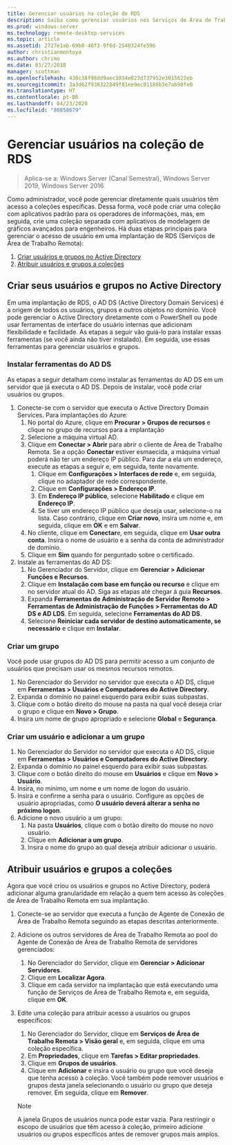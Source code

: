 ```yaml
---
title: Gerenciar usuários na coleção de RDS
description: Saiba como gerenciar usuários nos Serviços de Área de Trabalho Remota.
ms.prod: windows-server
ms.technology: remote-desktop-services
ms.topic: article
ms.assetid: 2727e1ab-69b8-46f3-9f6d-2540324fe596
author: christianmontoya
ms.author: chrimo
ms.date: 03/27/2018
manager: scottman
ms.openlocfilehash: 430c38f98dd9aec3034e023d737952e3015622eb
ms.sourcegitcommit: 3a3d62f938322849f81ee9ec01186b3e7ab90fe0
ms.translationtype: HT
ms.contentlocale: pt-BR
ms.lasthandoff: 04/23/2020
ms.locfileid: "80858679"
---
```

# <a name="manage-users-in-your-rds-collection"></a>Gerenciar usuários na coleção de RDS

>Aplica-se a: Windows Server (Canal Semestral), Windows Server 2019, Windows Server 2016

Como administrador, você pode gerenciar diretamente quais usuários têm acesso a coleções específicas. Dessa forma, você pode criar uma coleção com aplicativos padrão para os operadores de informações, mas, em seguida, crie uma coleção separada com aplicativos de modelagem de gráficos avançados para engenheiros. Há duas etapas principais para gerenciar o acesso de usuário em uma implantação de RDS (Serviços de Área de Trabalho Remota):

1.    [Criar usuários e grupos no Active Directory](#create-your-users-and-groups-in-active-directory)
2.    [Atribuir usuários e grupos a coleções](#assign-users-and-groups-to-collections)


## <a name="create-your-users-and-groups-in-active-directory"></a>Criar seus usuários e grupos no Active Directory

Em uma implantação de RDS, o AD DS (Active Directory Domain Services) é a origem de todos os usuários, grupos e outros objetos no domínio. Você pode gerenciar o Active Directory diretamente com o PowerShell ou pode usar ferramentas de interface do usuário internas que adicionam flexibilidade e facilidade. As etapas a seguir vão guiá-lo para instalar essas ferramentas (se você ainda não tiver instalado). Em seguida, use essas ferramentas para gerenciar usuários e grupos.

### <a name="install-ad-ds-tools"></a>Instalar ferramentas do AD DS

As etapas a seguir detalham como instalar as ferramentas do AD DS em um servidor que já executa o AD DS. Depois de instalar, você pode criar usuários ou grupos.

1. Conecte-se com o servidor que executa o Active Directory Domain Services. Para implantações do Azure:
   1. No portal do Azure, clique em **Procurar > Grupos de recursos** e clique no grupo de recursos para a implantação
   2. Selecione a máquina virtual AD.
   3. Clique em **Conectar > Abrir** para abrir o cliente de Área de Trabalho Remota. Se a opção **Conectar** estiver esmaecida, a máquina virtual poderá não ter um endereço IP público. Para dar a ela um endereço, execute as etapas a seguir e, em seguida, tente novamente.
      1. Clique em **Configurações > Interfaces de rede** e, em seguida, clique no adaptador de rede correspondente.
      2. Clique em **Configurações > Endereço IP**.
      3. Em **Endereço IP público**, selecione **Habilitado** e clique em **Endereço IP**.
      4. Se tiver um endereço IP público que deseja usar, selecione-o na lista. Caso contrário, clique em **Criar novo**, insira um nome e, em seguida, clique em **OK** e em **Salvar**.
   4. No cliente, clique em **Conectar**e, em seguida, clique em **Usar outra conta**. Insira o nome de usuário e a senha da conta de administrador de domínio.
   5. Clique em **Sim** quando for perguntado sobre o certificado.
2. Instale as ferramentas do AD DS:
   1. No Gerenciador do Servidor, clique em **Gerenciar > Adicionar Funções e Recursos**.
   2. Clique em **Instalação com base em função ou recurso** e clique em no servidor atual do AD. Siga as etapas até chegar à guia **Recursos**.
   3. Expanda **Ferramentas de Administração de Servidor Remoto > Ferramentas de Administração de Funções > Ferramentas do AD DS e AD LDS**. Em seguida, selecione **Ferramentas do AD DS**.
   4. Selecione **Reiniciar cada servidor de destino automaticamente, se necessário** e clique em **Instalar**.

### <a name="create-a-group"></a>Criar um grupo

Você pode usar grupos do AD DS para permitir acesso a um conjunto de usuários que precisam usar os mesmos recursos remotos.

1. No Gerenciador do Servidor no servidor que executa o AD DS, clique em **Ferramentas > Usuários e Computadores do Active Directory**.
2. Expanda o domínio no painel esquerdo para exibir suas subpastas.
3. Clique com o botão direito do mouse na pasta na qual você deseja criar o grupo e clique em **Novo > Grupo**.
4. Insira um nome de grupo apropriado e selecione **Global** e **Segurança**.

### <a name="create-a-user-and-add-to-a-group"></a>Criar um usuário e adicionar a um grupo
1. No Gerenciador do Servidor no servidor que executa o AD DS, clique em **Ferramentas > Usuários e Computadores do Active Directory**.
2. Expanda o domínio no painel esquerdo para exibir suas subpastas.
3. Clique com o botão direito do mouse em **Usuários** e clique em **Novo > Usuário**.
4. Insira, no mínimo, um nome e um nome de logon do usuário.
5. Insira e confirme a senha para o usuário. Configure as opções de usuário apropriadas, como **O usuário deverá alterar a senha no próximo logon**.
6. Adicione o novo usuário a um grupo:
   1. Na pasta **Usuários**, clique com o botão direito do mouse no novo usuário.
   2. Clique em **Adicionar a um grupo**.
   3. Insira o nome do grupo ao qual deseja atribuir adicionar o usuário.

## <a name="assign-users-and-groups-to-collections"></a>Atribuir usuários e grupos a coleções
Agora que você criou os usuários e grupos no Active Directory, poderá adicionar alguma granularidade em relação a quem tem acesso às coleções de Área de Trabalho Remota em sua implantação.

1. Conecte-se ao servidor que executa a função de Agente de Conexão de Área de Trabalho Remota seguindo as etapas descritas anteriormente.
2. Adicione os outros servidores de Área de Trabalho Remota ao pool do Agente de Conexão de Área de Trabalho Remota de servidores gerenciados:
   1. No Gerenciador do Servidor, clique em **Gerenciar > Adicionar Servidores**.
   2. Clique em **Localizar Agora**.
   3. Clique em cada servidor na implantação que está executando uma função de Serviços de Área de Trabalho Remota e, em seguida, clique em **OK**.
3. Edite uma coleção para atribuir acesso a usuários ou grupos específicos:
   1. No Gerenciador do Servidor, clique em **Serviços de Área de Trabalho Remota > Visão geral** e, em seguida, clique em uma coleção específica.
   2. Em **Propriedades**, clique em **Tarefas > Editar propriedades**.
   3. Clique em **Grupos de usuários**.
   4. Clique em **Adicionar** e insira o usuário ou grupo que você deseja que tenha acesso à coleção. Você também pode remover usuários e grupos desta janela selecionando o usuário ou grupo que deseja remover. Em seguida, clique em **Remover**. 
   
   >[!NOTE] 
   > A janela Grupos de usuários nunca pode estar vazia. Para restringir o escopo de usuários que têm acesso à coleção, primeiro adicione usuários ou grupos específicos antes de remover grupos mais amplos.